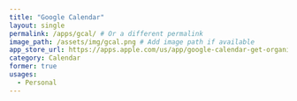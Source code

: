 ```yaml
---
title: "Google Calendar"
layout: single
permalink: /apps/gcal/ # Or a different permalink
image_path: /assets/img/gcal.png # Add image path if available
app_store_url: https://apps.apple.com/us/app/google-calendar-get-organized/id909319292
category: Calendar
former: true
usages:
  - Personal
---
```

